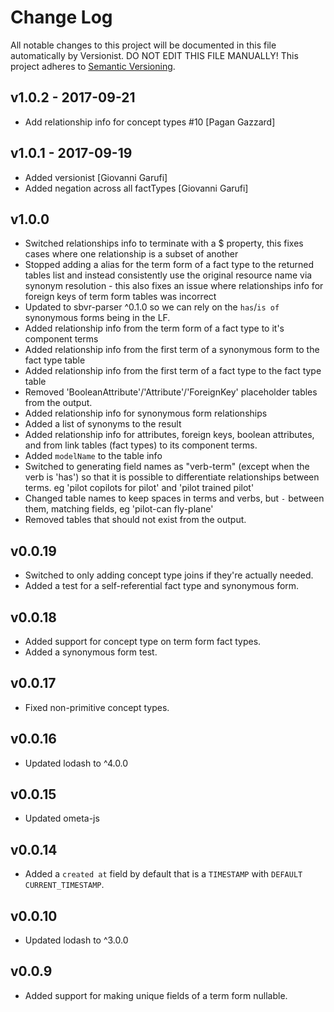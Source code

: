 # Change Log

All notable changes to this project will be documented in this file
automatically by Versionist. DO NOT EDIT THIS FILE MANUALLY!
This project adheres to [Semantic Versioning](http://semver.org/).

## v1.0.2 - 2017-09-21

* Add relationship info for concept types #10 [Pagan Gazzard]

## v1.0.1 - 2017-09-19

* Added versionist [Giovanni Garufi]
* Added negation across all factTypes [Giovanni Garufi]

## v1.0.0

* Switched relationships info to terminate with a $ property, this fixes cases where one relationship is a subset of another
* Stopped adding a alias for the term form of a fact type to the returned tables list and instead consistently use the original resource name via synonym resolution - this also fixes an issue where relationships info for foreign keys of term form tables was incorrect
* Updated to sbvr-parser ^0.1.0 so we can rely on the `has`/`is of` synonymous forms being in the LF.
* Added relationship info from the term form of a fact type to it's component terms
* Added relationship info from the first term of a synonymous form to the fact type table
* Added relationship info from the first term of a fact type to the fact type table
* Removed 'BooleanAttribute'/'Attribute'/'ForeignKey' placeholder tables from the output.
* Added relationship info for synonymous form relationships
* Added a list of synonyms to the result
* Added relationship info for attributes, foreign keys, boolean attributes, and from link tables (fact types) to its component terms.
* Added `modelName` to the table info
* Switched to generating field names as "verb-term" (except when the verb is 'has') so that it is possible to differentiate relationships between terms. eg 'pilot copilots for pilot' and 'pilot trained pilot'
* Changed table names to keep spaces in terms and verbs, but `-` between them, matching fields, eg 'pilot-can fly-plane'
* Removed tables that should not exist from the output.

## v0.0.19

* Switched to only adding concept type joins if they're actually needed.
* Added a test for a self-referential fact type and synonymous form.

## v0.0.18

* Added support for concept type on term form fact types.
* Added a synonymous form test.

## v0.0.17

* Fixed non-primitive concept types.

## v0.0.16

* Updated lodash to ^4.0.0

## v0.0.15

* Updated ometa-js

## v0.0.14

* Added a `created at` field by default that is a `TIMESTAMP` with `DEFAULT CURRENT_TIMESTAMP`.

## v0.0.10

* Updated lodash to ^3.0.0

## v0.0.9

* Added support for making unique fields of a term form nullable.
